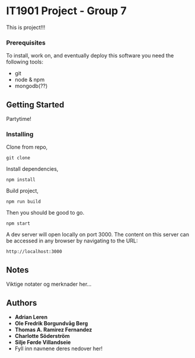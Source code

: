 # IT1901 Project - Group 7

This is project!!!


### Prerequisites

To install, work on, and eventually deploy this software you need the following tools:
* git
* node & npm
* mongodb(??)


## Getting Started

Partytime!


### Installing

Clone from repo,
```
git clone 
```

Install dependencies,
```
npm install
```

Build project,
```
npm run build
```

Then you should be good to go.
```
npm start
```

A dev server will open locally on port 3000. The content on this server can be accessed in any browser by navigating to the URL:
```
http://localhost:3000
```


## Notes

Viktige notater og merknader her...


## Authors

* **Adrian Leren**
* **Ole Fredrik Borgundvåg Berg**
* **Thomas A. Ramirez Fernandez**
* **Charlotte Söderström**
* **Silje Førde Villandseie**
* Fyll inn navnene deres nedover her!
